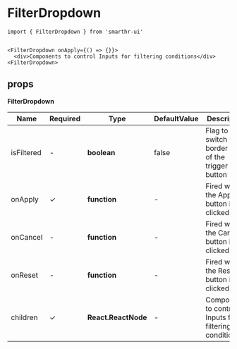 # FilterDropdown

```tsx
import { FilterDropdown } from 'smarthr-ui'


<FilterDropdown onApply={() => {}}>
  <div>Components to control Inputs for filtering conditions</div>
<FilterDropdown>
```

## props

**FilterDropdown**

| Name       | Required | Type                | DefaultValue | Description                                           |
| ---------- | -------- | ------------------- | ------------ | ----------------------------------------------------- |
| isFiltered | -        | **boolean**         | false        | Flag to switch border color of the trigger button     |
| onApply    | ✓       | **function**        | -            | Fired when the Apply button is clicked                |
| onCancel   | -        | **function**        | -            | Fired when the Cancel button is clicked               |
| onReset    | -        | **function**        | -            | Fired when the Reset button is clicked                |
| children   | ✓       | **React.ReactNode** | -            | Components to control Inputs for filtering conditions |
